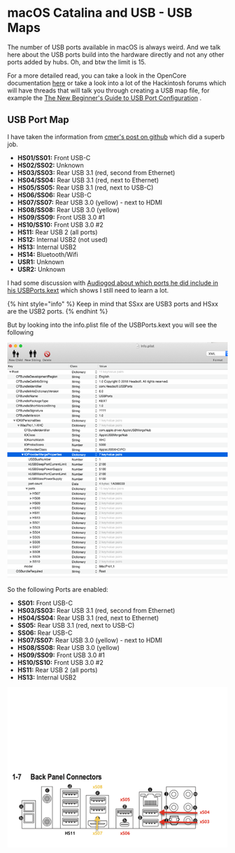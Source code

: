 # macOS Catalina and USB - USB Maps

The number of USB ports available in macOS is always weird. And we talk here about the USB ports build into the hardware directly and not any other ports added by hubs. Oh, and btw the limit is 15.

For a more detailed read, you can take a look in the OpenCore documentation [here](https://dortania.github.io/USB-Map-Guide/) or take a look into a lot of the Hackintosh forums which will have threads that will talk you through creating a USB map file, for example the [The New Beginner's Guide to USB Port Configuration](https://www.tonymacx86.com/threads/the-new-beginners-guide-to-usb-port-configuration.286553/) .

## USB Port Map

I have taken the information from [cmer's post on github](https://github.com/cmer/gigabyte-z390-aorus-master-hackintosh/blob/master/USB_MAP.md) which did a superb job.

* **HS01/SS01:** Front USB-C
* **HS02/SS02:** Unknown
* **HS03/SS03:** Rear USB 3.1 \(red, second from Ethernet\)
* **HS04/SS04:** Rear USB 3.1 \(red, next to Ethernet\)
* **HS05/SS05:** Rear USB 3.1 \(red, next to USB-C\)
* **HS06/SS06:** Rear USB-C
* **HS07/SS07:** Rear USB 3.0 \(yellow\) - next to HDMI
* **HS08/SS08:** Rear USB 3.0 \(yellow\)
* **HS09/SS09:** Front USB 3.0 \#1
* **HS10/SS10:** Front USB 3.0 \#2
* **HS11:** Rear USB 2 \(all ports\)
* **HS12:** Internal USB2 \(not used\)
* **HS13:** Internal USB2
* **HS14:** Bluetooth/Wifi
* **USR1:** Unknown
* **USR2:** Unknown

I had some discussion with [Audiogod about which ports he did include in his USBPorts.kext](https://www.insanelymac.com/forum/topic/340936-audiogods-aorus-z390-master-patched-dsdt-efi-for-catalina-mini-guide-and-discussion/?do=findComment&comment=2723072) which shows I still need to learn a lot.

{% hint style="info" %}
Keep in mind that SSxx are USB3 ports and HSxx are the USB2 ports.
{% endhint %}

But by looking into the info.plist file of the USBPorts.kext you will see the following

![USBPorts.kext](../../.gitbook/assets/info.plist-2020-05-26-11-51-59.png)

So the following Ports are enabled:

* **SS01:** Front USB-C
* **HS03/SS03:** Rear USB 3.1 \(red, second from Ethernet\)
* **HS04/SS04:** Rear USB 3.1 \(red, next to Ethernet\)
* **SS05:** Rear USB 3.1 \(red, next to USB-C\)
* **SS06:** Rear USB-C
* **HS07/SS07:** Rear USB 3.0 \(yellow\) - next to HDMI
* **HS08/SS08:** Rear USB 3.0 \(yellow\)
* **HS09/SS09:** Front USB 3.0 \#1
* **HS10/SS10:** Front USB 3.0 \#2
* **HS11:** Rear USB 2 \(all ports\)
* **HS13:** Internal USB2

![Back Panel Connectors](../../.gitbook/assets/z390_aorus_backpanellayout-with-names.png)



